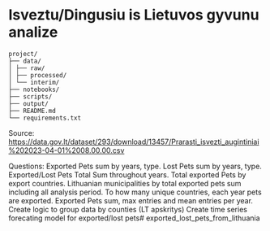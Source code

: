 # Isveztu/Dingusiu is Lietuvos gyvunu analize


```
project/
├── data/
│ ├── raw/
│ ├── processed/
│ └── interim/
├── notebooks/
├── scripts/
├── output/
├── README.md
└── requirements.txt
```


Source: https://data.gov.lt/dataset/293/download/13457/Prarasti_isvezti_augintiniai%202023-04-01%2008.00.00.csv

Questions:
Exported Pets sum by years, type.
Lost Pets sum by years, type.
Exported/Lost Pets Total Sum throughout years.
Total exported Pets by export countries.
Lithuanian municipalities by total exported pets sum including all analysis period.
To how many unique countries, each year pets are exported.
Exported Pets sum, max entries and mean entries per year.
Create logic to group data by counties (LT apskritys)
Create time series forecating model for exported/lost pets# exported_lost_pets_from_lithuania
